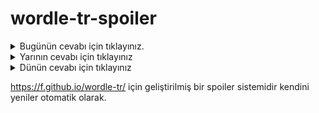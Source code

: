 # wordle-tr-spoiler

<details>
  <summary>Bugünün cevabı için tıklayınız.</summary>
  <br>
    <b> salça </b>
</details>

<details>
  <summary>Yarının cevabı için tıklayınız</summary>
  <br>
   <b> raket </b>
</details>

<details>
  <summary>Dünün cevabı için tıklayınız </summary>
  <br>
  <b> günlü </b>
</details>

https://f.github.io/wordle-tr/ için geliştirilmiş bir spoiler sistemidir kendini yeniler otomatik olarak.

